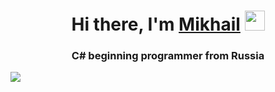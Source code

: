 <h1 align="center">Hi there, I'm <a href="https://t.me/bioMihanoid" target="_blank">Mikhail</a>
<img src="https://github.com/blackcater/blackcater/raw/main/images/Hi.gif" height="32"/></h1>
<h3 align="center">C# beginning programmer from Russia</h3>

<img align="center" src="https://github-profile-trophy.vercel.app/?username=BioMihanoid&theme=onedark)](https://github.com/ryo-ma/github-profile-trophy"/>
